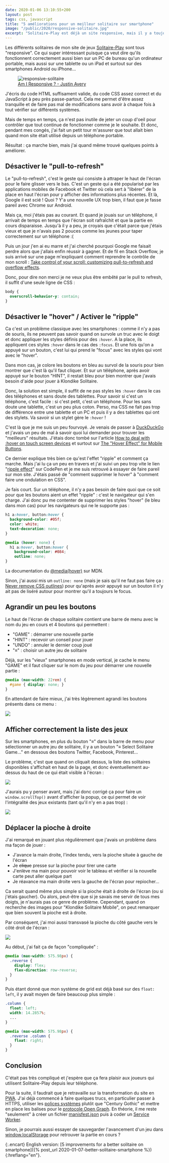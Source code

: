 ```yaml
---
date: 2020-01-06 13:10:55+200
layout: post
tags: css, javascript
title: "5 améliorations pour un meilleur solitaire sur smartphone"
image: "/public/2020/responsive-solitaire.jpg"
excerpt: "Solitaire-Play est déjà un site responsive, mais il y a toujours à faire pour améliorer le fonctionnement sur les smartphones : désactiver le «pull-to-refresh», passer du «hover» au «ripple», agrandir les boutons, placer la pioche à droite..."
---
```


Les différents solitaires de mon site de jeux [Solitaire-Play](https://www.solitaire-play.com/) sont tous "responsive". Ce qui super intéressant puisque ça veut dire qu'ils fonctionnent correctement aussi bien sur un PC de bureau qu'un ordinateur portable, mais aussi sur une tablette ou un iPad et surtout sur des smartphones Android ou iPhone...

<figure>
  <img src="{{ page.image }}" alt="responsive-solitaire" />
  <figcaption>
    <a href="http://ami.responsivedesign.is/">Am I Responsive ? - Justin Avery</a>
  </figcaption>
</figure>

J'écris du code HTML suffisament valide, du code CSS assez correct et du JavaScript à peu près passe-partout. Cela me permet d'être assez tranquille et de faire pas mal de modifications sans avoir à chaque fois à tout vérifier sur différents systèmes.

Mais de temps en temps, ça n'est pas inutile de jeter un coup d'oeil pour contrôler que tout continue de fonctionner comme je le souhaite. Et donc, pendant mes congés, j'ai fait un petit tour m'assurer que tout allait bien quand mon site était utilisé depuis un téléphone portable.

Résultat : ça marche bien, mais j'ai quand même trouvé quelques points à améliorer.


## Désactiver le "pull-to-refresh"

Le "pull-to-refresh", c'est le geste qui consiste à attraper le haut de l'écran pour le faire glisser vers le bas. C'est un geste qui a été popularisé par les applications mobiles de Facebook et Twitter où cela sert à "libérer" de la place en haut l'écran pour y afficher des informations plus récentes. Et là, Google il est scié ! Quoi ? Y'a une nouvelle UX trop bien, il faut que je fasse pareil avec Chrome sur Android.

Mais ça, moi j'étais pas au courant. Et quand je jouais sur un téléphone, il arrivait de temps en temps que l'écran soit rafraîchit et que la partie en cours disparaisse. Jusqu'à il y a peu, je croyais que c'était parce que j'étais vieux et que je n'avais pas 2 pouces comme les jeunes pour taper correctement sur un téléphone :(

Puis un jour j'en ai eu marre et j'ai cherché pourquoi Google me faisait perdre alors que j'allais enfin réussir à gagner. Et de fil en Stack Overflow, je suis arrivé sur une page m'expliquant comment reprendre le contrôle de mon scroll : [Take control of your scroll: customizing pull-to-refresh and overflow effects](https://developers.google.com/web/updates/2017/11/overscroll-behavior).

Donc, pour dire non merci je ne veux plus être embêté par le pull to refresh, il suffit d'une seule ligne de CSS :

```css
body {
  overscroll-behavior-y: contain;
}
```


## Désactiver le "hover" / Activer le "ripple"

Ca c'est un problème classique avec les smartphones : comme il n'y a pas de souris, ils ne peuvent pas savoir quand on survole un truc avec le doigt et donc appliquer les styles définis pour des `:hover`. A la place, ils appliquent ces styles `:hover` dans le cas des `:focus`. Et une fois qu'on a appuyé sur un bouton, c'est lui qui prend le "focus" avec les styles qui vont avec le "hover".

Dans mon cas, je colore les boutons en bleu au survol de la souris pour bien montrer que c'est là qu'il faut cliquer. Et sur un téléphone, après avoir appuyé sur le bouton "HINT", il restait bleu pour bien montrer que j'avais besoin d'aide pour jouer à Klondike Solitaire.

Donc, la solution est simple, il suffit de ne pas styles les `:hover` dans le cas des téléphones et sans doute des tablettes. Pour savoir si c'est un téléphone, c'est facile : si c'est petit, c'est un téléphone. Pour les sans doute une tablette, c'est un peu plus coton. Perso, ma CSS ne fait pas trop de différence entre une tablette et un PC et puis il y a des tablettes qui ont des stylets. Va savoir si un stylet gère le `:hover` !

C'est là que je me suis un peu fourvoyé. Je venais de passer à [DuckDuckGo](https://duckduckgo.com/) et j'avais un peu de mal à savoir quoi lui demander pour trouver les "meilleurs" résultats. J'étais donc tombé sur l'article [How to deal with :hover on touch screen devices](https://www.prowebdesign.ro/how-to-deal-with-hover-on-touch-screen-devices/) et surtout sur [The "Hover Effect" for Mobile Buttons](https://uxmovement.com/mobile/the-hover-effect-for-mobile-buttons/).

Ce dernier explique très bien ce qu'est l'effet "ripple" et comment ça marche. Mais j'ai lu ça un peu en travers et j'ai suivi un peu trop vite le lien "[ripple effect](https://codepen.io/finnhvman/post/pure-css-ripple-with-minimal-effort)" sur CodePen et je me suis retrouvé à essayer de faire pareil sur mon site. J'étais passé de "comment supprimer le hover" à "comment faire une ondulation en CSS".

Je fais court. Sur un téléphone, il n'y a pas besoin de faire quoi que ce soit pour que les boutons aient un effet "ripple" : c'est le navigateur qui s'en charge. J'ai donc pu me contenter de supprimer les styles "hover" (le bleu dans mon cas) pour les navigateurs qui ne le supporte pas :

```css
h1 a:hover, button:hover {
  background-color: #05f;
  color: white;
  text-decoration: none;
}

@media (hover: none) {
  h1 a:hover, button:hover {
    background-color: #084;
    outline: none;
}
```

La documentation du [@media(hover)](https://developer.mozilla.org/en-US/docs/Web/CSS/@media/hover) sur MDN.

Sinon, j'ai aussi mis un `outline: none` (mais je sais qu'il ne faut pas faire ça : [Never remove CSS outlines](https://a11yproject.com/posts/never-remove-css-outlines/)) pour qu'après avoir appuyé sur un bouton il n'y ait pas de liséré autour pour montrer qu'il a toujours le focus.


## Agrandir un peu les boutons

Le haut de l'écran de chaque solitaire contient une barre de menu avec le nom du jeu en cours et 4 boutons qui permettent :

* "GAME" : démarrer une nouvelle partie
* "HINT" : recevoir un conseil pour jouer
* "UNDO" : annuler le dernier coup joué
* "≡" : choisir un autre jeu de solitaire

Déjà, sur les "vieux" smartphones en mode vertical, je cache le menu "GAME" et il faut cliquer sur le nom du jeu pour démarrer une nouvelle partie :

```css
@media (max-width: 22rem) {
  #game { display: none; }
}
```

En attendant de faire mieux, j'ai très légèrement agrandi les boutons présents dans ce menu :

![](/public/2020/solitaire-menu.png)


## Afficher correctement la liste des jeux

Sur les smartphones, en plus du bouton "≡" dans la barre de menu pour sélectionner un autre jeu de solitaire, il y a un bouton "≡ Select Solitaire Game..." en dessous des boutons Twitter, Facebook, Pinterest...

Le problème, c'est que quand on cliquait dessus, la liste des solitaires disponibles s'affichait en haut de la page, et donc éventuellement au-dessus du haut de ce qui était visible à l'écran :

![](/public/2020/solitaire-scroll-1.png)

J'aurais pu y penser avant, mais j'ai donc corrigé ça pour faire un `window.scrollTop()` avant d'afficher la popup, ce qui permet de voir l'intégralité des jeux existants (tant qu'il n'y en a pas trop) :

![](/public/2020/solitaire-scroll-2.png)


## Déplacer la pioche à droite

J'ai remarqué en jouant plus régulièrement que j'avais un problème dans ma façon de jouer :

* J'avance la main droite, l'index tendu, vers la pioche située à gauche de l'écran
* Je <s>clique</s> presse sur la pioche pour tirer une carte
* J'enlève ma main pour pouvoir voir le tableau et vérifier si la nouvelle carte peut aller quelque part
* Je réavance ma main droite vers la gauche de l'écran pour repiocher...

Ca serait quand même plus simple si la pioche était à droite de l'écran (ou si j'étais gaucher). Ou alors, peut-être que si je savais me servir de tous mes doigts, je n'aurais pas ce genre de problème. Cependant, quand on recherche des images pour "Klondike Solitaire Mobile", on peut remarquer que bien souvent la pioche est à droite.

Par conséquent, j'ai moi aussi transvasé la pioche du côté gauche vers le côté droit de l'écran :

![](/public/2020/solitaire-pioche.png)

Au début, j'ai fait ça de façon "compliquée" :

```css
@media (max-width: 575.98px) {
  .reverse {
    display: flex;
    flex-direction: row-reverse;
  }
}
```

Puis étant donné que mon système de grid est déjà basé sur des `float: left`, il y avait moyen de faire beaucoup plus simple :

```css
.column {
  float: left;
  width: 14.2857%;
  ...
}

@media (max-width: 575.98px) {
  .reverse .column {
    float: right;
  }
}
```


## Conclusion

C'était pas très compliqué et j'espère que ça fera plaisir aux joueurs qui utilisent Solitaire-Play depuis leur téléphone.

Pour la suite, il faudrait que je retravaille sur la transformation du site en [PWA](https://developer.mozilla.org/en-US/docs/Web/Progressive_web_apps). J'ai déjà commencé à faire quelques trucs, en particulier passer à HTTPS, utiliser les [polices systèmes](https://markdotto.com/2018/02/07/github-system-fonts/) plutôt que "Century Gothic" et mettre en place les balises pour le [protocole Open Graph](https://opengraphprotocol.org/). En théorie, il me reste "seulement" à créer un fichier [manisfest.json](https://developers.google.com/web/fundamentals/web-app-manifest) puis à coder un [Service Worker](https://developers.google.com/web/ilt/pwa/introduction-to-service-worker).

Sinon, je pourrais aussi essayer de sauvegarder l'avancement d'un jeu dans [window.localStorage](https://developer.mozilla.org/en-US/docs/Web/API/Window/localStorage) pour retrouver la partie en cours ?

{:.encart}
English version: [5 improvements for a better solitaire on smartphone]({% post_url 2020-01-07-better-solitaire-smartphone %}){:hreflang="en"}.
